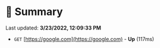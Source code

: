 # 📖 Summary
Last updated: **3/23/2022, 12:09:33 PM**

- `GET` [https://google.com](https://google.com) - **Up** (117ms)
